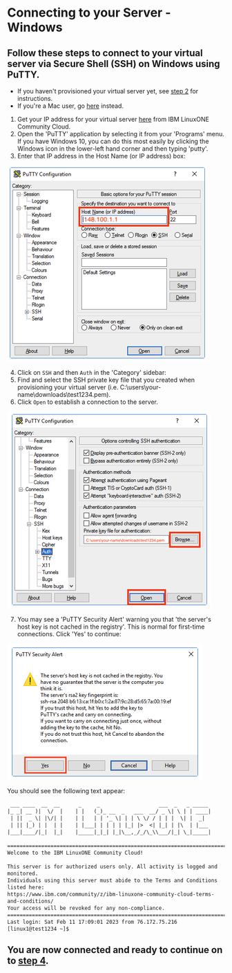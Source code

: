 # Connecting to your Server - Windows
## Follow these steps to connect to your virtual server via Secure Shell (SSH) on Windows using PuTTY.
* If you haven't provisioned your virtual server yet, see [step 2](./2_provision.md) for instructions.
* If you're a Mac user, go [here](./3_mac_connect.md) instead.
1) Get your IP address for your virtual server [here](https://linuxone.cloud.marist.edu/#/instance) from IBM LinuxONE Community Cloud.
2) Open the 'PuTTY' application by selecting it from your 'Programs' menu. If you have Windows 10, you can do this most easily by clicking the Windows icon in the lower-left hand corner and then typing 'putty'.
3) Enter that IP address in the Host Name (or IP address) box:

![PuTTY Dialog Box](../images/PuTTY.png)

4) Click on `SSH` and then `Auth` in the 'Category' sidebar:
5) Find and select the SSH private key file that you created when provisioning your virtual server (i.e. C:\users\your-name\downloads\test1234.pem).
6) Click `Open` to establish a connection to the server.

![PuTTY Auth Box](../images/PuTTY-Auth.png)

7) You may see a 'PuTTY Security Alert' warning you that 'the server's host key is not cached in the registry'. This is normal for first-time connections. Click 'Yes' to continue:

![Putty Security Alert](../images/PuTTY-Security-Alert.png)

You should see the following text appear:
```
 ___ ____  __  __      _     _                   ___  _   _ _____
|_ _| __ )|  \/  |    | |   (_)_ __  _   ___  __/ _ \| \ | | ____|
 | ||  _ \| |\/| |    | |   | | '_ \| | | \ \/ / | | |  \| |  _|
 | || |_) | |  | |    | |___| | | | | |_| |>  <| |_| | |\  | |___
|___|____/|_|  |_|    |_____|_|_| |_|\__,_/_/\_\\___/|_| \_|_____|

=================================================================================
Welcome to the IBM LinuxONE Community Cloud!

This server is for authorized users only. All activity is logged and monitored.
Individuals using this server must abide to the Terms and Conditions listed here:
https://www.ibm.com/community/z/ibm-linuxone-community-cloud-terms-and-conditions/
Your access will be revoked for any non-compliance.
==================================================================================
Last login: Sat Feb 11 17:09:01 2023 from 76.172.75.216
[linux1@test1234 ~]$
```

## You are now connected and ready to continue on to [step 4](./4_run_playbooks).